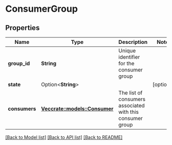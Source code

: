 # ConsumerGroup

## Properties

Name | Type | Description | Notes
------------ | ------------- | ------------- | -------------
**group_id** | **String** | Unique identifier for the consumer group | 
**state** | Option<**String**> |  | [optional]
**consumers** | [**Vec<crate::models::Consumer>**](Consumer.md) | The list of consumers associated with this consumer group | 

[[Back to Model list]](../README.md#documentation-for-models) [[Back to API list]](../README.md#documentation-for-api-endpoints) [[Back to README]](../README.md)


